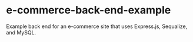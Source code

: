# e-commerce-back-end-example
Example back end for an e-commerce site that uses Express.js, Sequalize, and MySQL.
